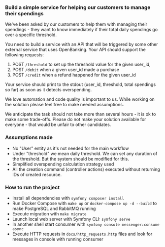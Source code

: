 ### Build a simple service for helping our customers to manage their spendings

We've been asked by our customers to help them with managing their spendings - they want to know immediately if their total daily spendings go over a specific threshold.

You need to build a service with an API that will be triggered by some other external service that uses OpenBanking. Your API should support the following requests:

1. POST `/threshold` to set up the threshold value for the given user_id,
2. POST `/debit` when a given user_id made a purchase
3. POST `/credit` when a refund happened for the given user_id

Your service should print to the stdout (user_id, threshold, total spendings so far) as soon as it detects overspending.

We love automation and code quality is important to us. While working on the solution please feel free to make needed assumptions.

We anticipate the task should not take more than several hours - it is ok to make some trade-offs. Please do not make your solution available for everyone - that would be unfair to other candidates.


### Assumptions made
- No "User" entity as it's not needed for the main workflow
- Under "threshold" we mean daily threshold. We can set any duration of the threshold. But the system should be modified for this.
- Simplified overspending calculation strategy used
- All the creation command (controller actions) executed without returning IDs of created resource.


### How to run the project
- Install all dependencies with `symfony composer install`
- Run Docker Compose with `make up` or `docker-compose up -d --build` to make PostgreSQL and RabbitMQ running
- Execute migration with `make migrate`
- Launch local web server with Symfony CLI: `symfony serve`
- In another shell start consumer with `symfony console messenger:consume async`
- Execute HTTP requests in `docs/http_requests.http` files and look for messages in console with running consumer